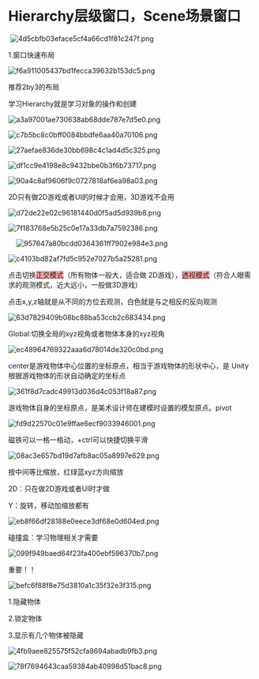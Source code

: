 # Hierarchy层级窗口，Scene场景窗口

 ![4d5cbfb03eface5cf4a66cd1f81c247f.png](image/4d5cbfb03eface5cf4a66cd1f81c247f.png)

1.窗口快速布局

![f6a911005437bd1fecca39632b153dc5.png](image/f6a911005437bd1fecca39632b153dc5.png)

推荐2by3的布局

学习Hierarchy就是学习对象的操作和创建

![a3a97001ae730638ab68dde787e7d5e0.png](image/a3a97001ae730638ab68dde787e7d5e0.png)

![c7b5bc8c0bff0084bbdfe6aa40a70106.png](image/c7b5bc8c0bff0084bbdfe6aa40a70106.png)

![27aefae836de30bb698c4c1ad4d5c325.png](image/27aefae836de30bb698c4c1ad4d5c325.png)

![df1cc9e4198e8c9432bbe0b3f6b73717.png](image/df1cc9e4198e8c9432bbe0b3f6b73717.png)

![90a4c8af9606f9c0727818af6ea98a03.png](image/90a4c8af9606f9c0727818af6ea98a03.png)

2D只有做2D游戏或者UI的时候才会用，3D游戏不会用

![d72de22e02c96181440d0f5ad5d939b8.png](image/d72de22e02c96181440d0f5ad5d939b8.png)

![7f183768e5b25c0e17a33db7a7592386.png](image/7f183768e5b25c0e17a33db7a7592386.png)

    ![957647a80bcdd0364361ff7902e984e3.png](image/957647a80bcdd0364361ff7902e984e3.png)

![c4103bd82af7fd5c952e7027b5a25281.png](image/c4103bd82af7fd5c952e7027b5a25281.png)

点击切换<span style="background-color: #ffaaaa">正交模式</span>（所有物体一般大，适合做 2D游戏），<span style="background-color: #ffaaaa">透视模式</span>（符合人眼需求的观测模式，近大远小，一般做3D游戏）

点击x,y,z轴就是从不同的方位去观测，白色就是与之相反的反向观测

![63d7829409b08bc88ba53ccb2c683434.png](image/63d7829409b08bc88ba53ccb2c683434.png)

Global:切换全局的xyz视角或者物体本身的xyz视角

![ec48964769322aaa6d78014de320c0bd.png](image/ec48964769322aaa6d78014de320c0bd.png)

center是游戏物体中心位置的坐标原点，相当于游戏物体的形状中心，是 Unity 根据游戏物体的形状自动确定的坐标点

![361f8d7cadc49913d036d4c053f18a87.png](image/361f8d7cadc49913d036d4c053f18a87.png)

游戏物体自身的坐标原点，是美术设计师在建模时设置的模型原点。pivot

![fd9d22570c01e9ffae6ecf9033946001.png](image/fd9d22570c01e9ffae6ecf9033946001.png)

磁铁可以一格一格动，+ctrl可以快捷切换平滑

![08ac3e657bd19d7afb8ac05a8997e629.png](image/08ac3e657bd19d7afb8ac05a8997e629.png)

按中间等比缩放，红绿蓝xyz方向缩放

2D：只在做2D游戏或者UI时才做

Y：旋转，移动加缩放都有

![eb8f66df28188e0eece3df68e0d604ed.png](image/eb8f66df28188e0eece3df68e0d604ed.png)

碰撞盒：学习物理相关才需要

![099f949baed64f23fa400ebf596370b7.png](image/099f949baed64f23fa400ebf596370b7.png)

重要！！

![befc6f88f8e75d3810a1c35f32e3f315.png](image/befc6f88f8e75d3810a1c35f32e3f315.png)

1.隐藏物体

2.锁定物体

3.显示有几个物体被隐藏

![4fb9aee825575f52cfa8694abadb9fb3.png](image/4fb9aee825575f52cfa8694abadb9fb3.png)

![78f7694643caa59384ab40998d51bac8.png](image/78f7694643caa59384ab40998d51bac8.png)
